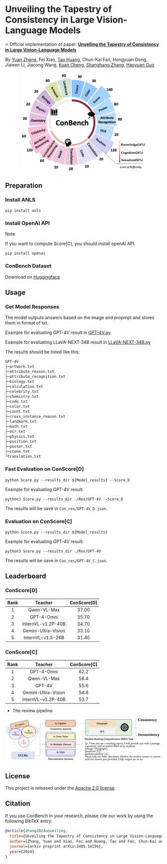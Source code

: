 # Unveiling the Tapestry of Consistency in Large Vision-Language Models

:fire: Official implementation of paper: [**Unveiling the Tapestry of Consistency in Large Vision-Language Models**](https://arxiv.org/pdf/2405.14156)

By [Yuan Zhang](https://gumpest.github.io/), Fei Xiao, [Tao Huang](https://taohuang.info/), Chun-Kai Fan, Hongyuan Dong, Jiawen Li, Jiacong Wang, [Kuan Cheng](https://cfcs.pku.edu.cn/people/faculty/kuancheng/index.htm), [Shanghang Zhang](https://idm.pku.edu.cn/info/1017/1598.htm), [Haoyuan Guo](https://scholar.google.com/citations?user=hql67boAAAAJ&hl=en)

<p align='center'>
<img src='./assests/ConBench.png' alt='mask' width='400px'>
</p>

## Preparation

### Install ANLS


```shell
pip install anls
```

### Install OpenAI API

> [!Note]
> If you want to compute Score[C], you should install openAI API.

```shell
pip install openai
```

### ConBench Dataset

Download on [Huggingface](https://huggingface.co/datasets/ConBench/ConBench)

## Usage

### Get Model Responses

The model outputs answers based on the image and propmpt and stores them in format of txt.

Example for evaluating GPT-4V result in  [GPT-4V.py](https://github.com/open-mmlab/mmrazor)

Example for evaluating LLaVA-NEXT-34B result in  [LLaVA-NEXT-34B.py](https://github.com/open-mmlab/mmrazor)

The results should be listed like this:

```shell
GPT-4V
├─artwork.txt
├─attribute_reason.txt
├─attribute_recognition.txt
├─biology.txt
├─calculation.txt
├─celebrity.txt
├─chemistry.txt
├─code.txt
├─color.txt
├─count.txt
├─cross_instance_reason.txt
├─landmark.txt
├─math.txt
├─ocr.txt
├─physics.txt
├─position.txt
├─poster.txt
├─scene.txt
└translation.txt
```

### Fast Evaluation on ConScore[D]


```shell
python Score.py --results_dir ${Model_results} --Score_D
```

Example for evaluating GPT-4V result:

```shell
python3 Score.py --results_dir ./Res/GPT-4V --Score_D
```

The results will be save in `Con_res/GPT-4V_D.json`.

### Evaluation on ConScore[C]

```shell
python Score.py --results_dir ${Model_results} 
```

Example for evaluating GPT-4V result:

```shell
python3 Score.py --results_dir ./Res/GPT-4V
```

The results will be save in `Con_res/GPT-4V_C.json`.


## Leaderboard

### ConScore[D]

|        Rank         |         Teacher         | ConScore[D] |
| :--------------------: | :---------------------: | :------: |
| 1 | Qwen-VL-Max |  37.00   |
|  2  |  GPT-4-Omni  |   35.70   |
|  3  |    InternVL-v1.2P-40B    |   34.70   |
|  4  |    Gemini-Ultra-Vision    |   33.10   |
|  5  |    InternVL-v1.5-26B    |   31.40   |

### ConScore[C]

|        Rank         |         Teacher         | ConScore[C] |
| :--------------------: | :---------------------: | :------: |
| 1 | GPT-4-Omni  |  62.2   |
|  2  |  Qwen-VL-Max |   58.4   |
|  3  |    GPT-4V   |   55.6   |
|  4  |    Gemini-Ultra-Vision    |   54.6   |
|  5  |    InternVL-v1.2P-40B   |   53.7   |

* The review pipeline


<p align='center'>
<img src='./assests/pipeline.png' alt='mask' width='720px'>
</p>

## License

This project is released under the [Apache 2.0 license](LICENSE).

## Citation

If you use ConBench in your research, please cite our work by using the following BibTeX entry:
```bibtex
@article{zhang2024unveiling,
  title={Unveiling the Tapestry of Consistency in Large Vision-Language Models},
  author={Zhang, Yuan and Xiao, Fei and Huang, Tao and Fan, Chun-Kai and Dong, Hongyuan and Li, Jiawen and Wang, Jiacong and Cheng, Kuan and Zhang, Shanghang and Guo, Haoyuan},
  journal={arXiv preprint arXiv:2405.14156},
  year={2024}
}
```
